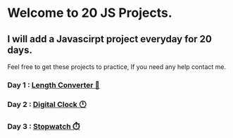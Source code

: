 # Welcome to 20 JS Projects.

## I will add a Javascirpt project everyday for 20 days.

Feel free to get these projects to practice, If you need any help contact me.


### Day 1 : <a href="https://github.com/OAAzab/20-JS-Projects/tree/main/Length%20Converter">Length Converter 📏</a>
### Day 2 : <a href="https://github.com/OAAzab/20-JS-Projects/tree/main/Clock">Digital Clock 🕛</a>
### Day 3 : <a href="https://github.com/OAAzab/20-JS-Projects/tree/main/Stopwatch">Stopwatch ⏱️</a>


